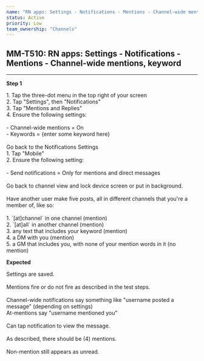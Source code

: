 ```yaml
---
name: "RN apps: Settings - Notifications - Mentions - Channel-wide mentions, keyword"
status: Active
priority: Low
team_ownership: "Channels"
---
```


## MM-T510: RN apps: Settings - Notifications - Mentions - Channel-wide mentions, keyword

---

**Step 1**

1\. Tap the three-dot menu in the top right of your screen\
2\. Tap "Settings", then "Notifications"\
3\. Tap "Mentions and Replies"\
4\. Ensure the following settings:\
\
\- Channel-wide mentions = On\
\- Keywords = {enter some keyword here}\
\
Go back to the Notifications Settings\
1\. Tap "Mobile"\
2\. Ensure the following setting:\
\
\- Send notifications = Only for mentions and direct messages\
\
Go back to channel view and lock device screen or put in background.\
\
Have another user make five posts, all in different channels that you're a member of, like so:\
\
1\. \`\[at]channel\` in one channel (mention)\
2\. \`\[at]all\` in another channel (mention)\
3\. any text that includes your keyword (mention)\
4\. a DM with you (mention)\
5\. a GM that includes you, with none of your mention words in it (no mention)

**Expected**

Settings are saved.\
\
Mentions fire or do not fire as described in the test steps.\
\
Channel-wide notifications say something like "username posted a message" (depending on settings)\
At-mentions say "username mentioned you"\
\
Can tap notification to view the message.\
\
As described, there should be (4) mentions.\
\
Non-mention still appears as unread.
